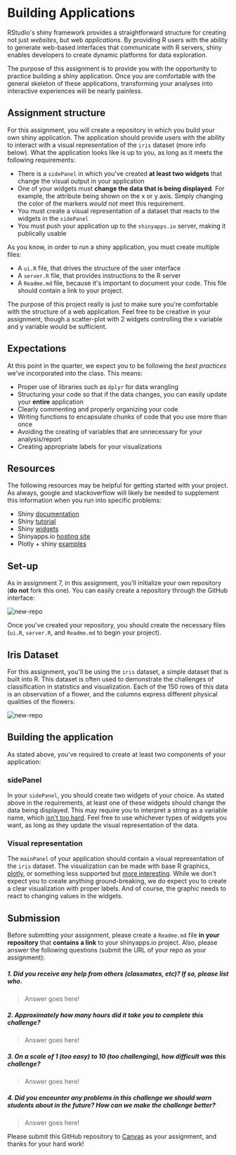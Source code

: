 
Building Applications
=====================

RStudio's shiny framework provides a straightforward structure for creating not just *websites*, but web *applications*. By providing R users with the ability to generate web-based interfaces that communicate with R servers, shiny enables developers to create dynamic platforms for data exploration.

The purpose of this assignment is to provide you with the opportunity to practice building a shiny application. Once you are comfortable with the general skeleton of these applications, transforming your analyses into interactive experiences will be nearly painless.

Assignment structure
--------------------

For this assignment, you will create a repository in which you build your own shiny application. The application should provide users with the ability to interact with a visual representation of the `iris` dataset (more info below). What the application looks like is up to you, as long as it meets the following requirements:

-   There is a `sidePanel` in which you've created **at least two widgets** that change the visual output in your application
-   One of your widgets must **change the data that is being displayed**. For example, the attribute being shown on the x or y axis. Simply changing the color of the markers *would not* meet this requirement.
-   You must create a visual representation of a dataset that reacts to the widgets in the `sidePanel`
-   You must push your application up to the `shinyapps.io` server, making it publically usable

As you know, in order to run a shiny application, you must create multiple files:

-   A `ui.R` file, that drives the structure of the user interface
-   A `server.R` file, that provides instructions to the R server
-   A `Readme.md` file, because it's important to document your code. This file should contain a link to your project.

The purpose of this project really is just to make sure you're comfortable with the structure of a web application. Feel free to be creative in your assignment, though a scatter-plot with 2 widgets controlling the x variable and y variable would be sufficient.

Expectations
------------

At this point in the quarter, we expect you to be following the *best practices* we've incorporated into the class. This means:

-   Proper use of libraries such as `dplyr` for data wrangling
-   Structuring your code so that if the data changes, you can easily update your **entire** application
-   Clearly commenting and properly organizing your code
-   Writing functions to encapsulate chunks of code that you use more than once
-   Avoiding the creating of variables that are unnecessary for your analysis/report
-   Creating appropriate labels for your visualizations

Resources
---------

The following resources may be helpful for getting started with your project. As always, google and stackoverflow will likely be needed to supplement this information when you run into specific problems:

-   Shiny [documentation](http://shiny.rstudio.com/reference/shiny/latest/)
-   Shiny [tutorial](http://shiny.rstudio.com/tutorial/)
-   Shiny [widgets](http://shiny.rstudio.com/gallery/widget-gallery.html)
-   Shinyapps.io [hosting site](https://www.shinyapps.io/)
-   Plotly + shiny [examples](https://plot.ly/r/shiny-tutorial/)

Set-up
------

As in assignment 7, in this assignment, you'll initialize your own repository (**do not** fork this one). You can easily create a repository through the GitHub interface:

![new-repo](imgs/new-repo.png)

Once you've created your repository, you should create the necessary files (`ui.R`, `server.R`, and `Readme.md` to begin your project).

Iris Dataset
------------

For this assignment, you'll be using the `iris` dataset, a simple dataset that is built into R. This dataset is often used to demonstrate the challenges of classification in statistics and visualization. Each of the 150 rows of this data is an observation of a flower, and the columns express different physical qualities of the flowers:

![new-repo](imgs/dataset.png)

Building the application
------------------------

As stated above, you've required to create at least two components of your application:

### sidePanel

In your `sidePanel`, you should create two widgets of your choice. As stated above in the requirements, at least one of these widgets should change the data being displayed. This may require you to interpret a string as a variable name, which [isn't too hard](http://www.r-bloggers.com/converting-a-string-to-a-variable-name-on-the-fly-and-vice-versa-in-r/). Feel free to use whichever types of widgets you want, as long as they update the visual representation of the data.

### Visual representation

The `mainPanel` of your application should contain a visual representation of the `iris` dataset. The visualization can be made with base R graphics, [plotly](https://plot.ly/r/), or something less supported but [more interesting](https://github.com/juba/scatterD3). While we don't expect you to create anything ground-breaking, we do expect you to create a clear visualization with proper labels. And of course, the graphic needs to react to changing values in the widgets.

Submission
----------

Before submitting your assignment, please create a `Readme.md` file **in your repository** that **contains a link** to your shinyapps.io project. Also, please answer the following questions (submit the URL of your repo as your assignment):

##### 1. Did you receive any help from others (classmates, etc)? If so, please list who.

> Answer goes here!

##### 2. Approximately how many hours did it take you to complete this challenge?

> Answer goes here!

##### 3. On a scale of 1 (too easy) to 10 (too challenging), how difficult was this challenge?

> Answer goes here!

##### 4. Did you encounter any problems in this challenge we should warn students about in the future? How can we make the challenge better?

> Answer goes here!

Please submit this GitHub repository to <a href="https://canvas.uw.edu/courses/1023398/assignments/3079013" target="_blank">Canvas</a> as your assignment, and thanks for your hard work!
